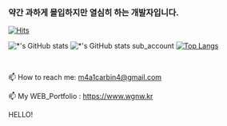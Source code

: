 ### 약간 과하게 몰입하지만 열심히 하는 개발자입니다.

[![Hits](https://hits.seeyoufarm.com/api/count/incr/badge.svg?url=https%3A%2F%2Fgithub.com%2Fnamsh1125&count_bg=%2379C83D&title_bg=%23555555&icon=&icon_color=%23E7E7E7&title=hits&edge_flat=false)](https://hits.seeyoufarm.com)

<!--
**m4a1carbin4/WGNW_GangDoDan** is a ✨ _special_ ✨ repository because its `README.md` (this file) appears on your GitHub profile.

Here are some ideas to get you started:

- 🔭 I’m currently working on ...
- 🌱 I’m currently learning ...
- 👯 I’m looking to collaborate on ...
- 🤔 I’m looking for help with ...
- 💬 Ask me about ...

- 😄 Pronouns: ...
- ⚡ Fun fact: ...
-->

![*'s GitHub stats](https://github-readme-stats.vercel.app/api?username=m4a1carbin4&show_icons=true&theme=tokyonight)
![*'s GitHub stats sub_account](https://github-readme-stats.vercel.app/api?username=WaGaNaWa-EingEing&show_icons=true&theme=tokyonight)
[![Top Langs](https://github-readme-stats.vercel.app/api/top-langs/?username=m4a1carbin4&layout=compact)](https://github.com/m4a1carbin4/github-readme-stats)

<br>

📫 How to reach me: m4a1carbin4@gmail.com

📫 My WEB_Portfolio : https://www.wgnw.kr

HELLO!
